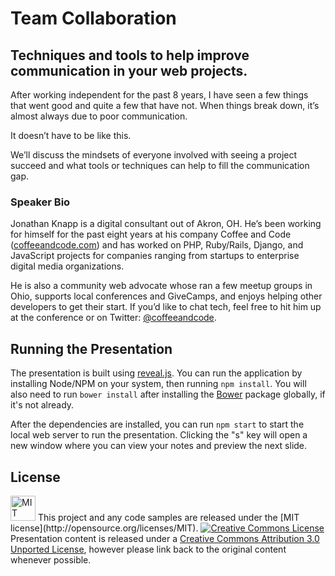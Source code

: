 # Team Collaboration

## Techniques and tools to help improve communication in your web projects.

After working independent for the past 8 years, I have seen a few things that
went good and quite a few that have not. When things break down, it’s almost
always due to poor communication.

It doesn’t have to be like this.

We’ll discuss the mindsets of everyone involved with seeing a project succeed
and what tools or techniques can help to fill the communication gap.


### Speaker Bio

Jonathan Knapp is a digital consultant out of Akron, OH. He’s been working for
himself for the past eight years at his company Coffee and Code
([coffeeandcode.com](http://coffeeandcode.com)) and has worked on PHP,
Ruby/Rails, Django, and JavaScript projects for companies ranging from startups
to enterprise digital media organizations.

He is also a community web advocate whose ran a few meetup groups in Ohio,
supports local conferences and GiveCamps, and enjoys helping other developers to
get their start. If you’d like to chat tech, feel free to hit him up at the
conference or on Twitter: [@coffeeandcode](https://twitter.com/coffeeandcode).


## Running the Presentation

The presentation is built using [reveal.js](http://lab.hakim.se/reveal-js/).
You can run the application by installing Node/NPM on your system, then running
`npm install`. You will also need to run `bower install` after installing the
[Bower](http://twitter.github.com/bower/) package globally, if it's not already.

After the dependencies are installed, you can run `npm start` to start the local
web server to run the presentation. Clicking the "s" key will open a new window
where you can view your notes and preview the next slide.


## License

<a rel="license" href="http://opensource.org/licenses/MIT">
<img alt="MIT license" height="40" src="http://upload.wikimedia.org/wikipedia/commons/c/c3/License_icon-mit.svg" /></a>
This project and any code samples are released under the [MIT license](http://opensource.org/licenses/MIT).

<a rel="license" href="http://creativecommons.org/licenses/by/3.0/">
<img alt="Creative Commons License" src="http://i.creativecommons.org/l/by/3.0/88x31.png" /></a>
Presentation content is released under a <a rel="license" href="http://creativecommons.org/licenses/by/3.0/">
Creative Commons Attribution 3.0 Unported License</a>, however please link back
to the original content whenever possible.
